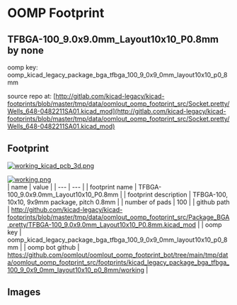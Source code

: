 # OOMP Footprint  
## TFBGA-100_9.0x9.0mm_Layout10x10_P0.8mm  by none  
  
oomp key: oomp_kicad_legacy_package_bga_tfbga_100_9_0x9_0mm_layout10x10_p0_8mm  
  
source repo at: [http://gitlab.com/kicad-legacy/kicad-footprints/blob/master/tmp/data/oomlout_oomp_footprint_src/Socket.pretty/Wells_648-0482211SA01.kicad_mod](http://gitlab.com/kicad-legacy/kicad-footprints/blob/master/tmp/data/oomlout_oomp_footprint_src/Socket.pretty/Wells_648-0482211SA01.kicad_mod)  
## Footprint  
  
[![working_kicad_pcb_3d.png](working_kicad_pcb_3d_600.png)](working_kicad_pcb_3d.png)  
  
[![working.png](working_600.png)](working.png)  
| name | value | 
| --- | --- | 
| footprint name | TFBGA-100_9.0x9.0mm_Layout10x10_P0.8mm | 
| footprint description | TFBGA-100, 10x10, 9x9mm package, pitch 0.8mm | 
| number of pads | 100 | 
| github path | http://github.com/kicad-legacy/kicad-footprints/blob/master/tmp/data/oomlout_oomp_footprint_src/Package_BGA.pretty/TFBGA-100_9.0x9.0mm_Layout10x10_P0.8mm.kicad_mod | 
| oomp key | oomp_kicad_legacy_package_bga_tfbga_100_9_0x9_0mm_layout10x10_p0_8mm | 
| oomp bot github | https://github.com/oomlout/oomlout_oomp_footprint_bot/tree/main/tmp/data/oomlout_oomp_footprint_src/footprints/kicad_legacy_package_bga_tfbga_100_9_0x9_0mm_layout10x10_p0_8mm/working | 
## Images  
